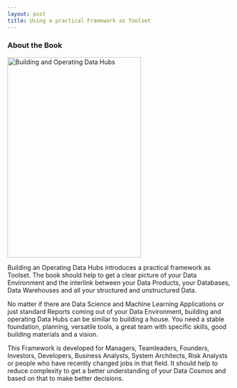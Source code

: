 ```yaml
---
layout: post
title: Using a practical Framework as Toolset
---
```


### About the Book

<a href="https://leanpub.com/buildingandoperatingdatahubs">
<img alt="Building and Operating Data Hubs" src="https://user-images.githubusercontent.com/16346658/200371769-28e554b4-8165-4f09-822a-7de18d6048c4.jpg" width="300" height="450">
</a>

Building an Operating Data Hubs introduces a practical framework as Toolset. The book should help to get a clear picture of your Data Environment and the interlink between your Data Products, your Databases, Data Warehouses and all your structured and unstructured Data.

No matter if there are Data Science and Machine Learning Applications or just standard Reports coming out of your Data Environment, building and operating Data Hubs can be similar to building a house. You need a stable foundation, planning, versatile tools, a great team with specific skills, good building materials and a vision.

This Framework is developed for Managers, Teamleaders, Founders, Investors, Developers, Business Analysts, System Architects, Risk Analysts or people who have recently changed jobs in that field. It should help to reduce complexity to get a better understanding of your Data Cosmos and based on that to make better decisions.
